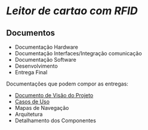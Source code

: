 # *Leitor de cartao com RFID*

## Documentos
* Documentação Hardware
* Documentação Interfaces/Integração comunicação
* Documentação Software
* Desenvolvimento
* Entrega Final

Documentações que podem compor as entregas:
* [Documento de Visão do Projeto](1-visao/)
* [Casos de Uso](2-casos-de-uso/)
* Mapas de Navegação
* Arquitetura
* Detalhamento dos Componentes

